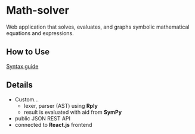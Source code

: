 # Math-solver

Web application that solves, evaluates, and graphs symbolic mathematical equations and expressions.

## How to Use

[Syntax guide](https://github.com/Tom-the-Bomb/math-solver/blob/master/guide.md)

## Details

- Custom...
  - lexer, parser (AST) using **Rply**
  - result is evaluated with aid from **SymPy**
- public JSON REST API
- connected to **React.js** frontend
  

